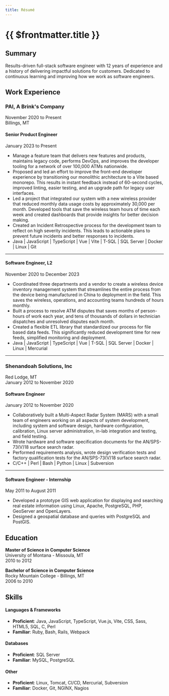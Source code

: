 ```yaml
---
title: Résumé
---
```


# {{ $frontmatter.title }}

## Summary

Results-driven full-stack software engineer with 12 years of experience and a history of delivering impactful solutions for customers. Dedicated to continuous learning and improving how we work as software engineers.
## Work Experience

### PAI, A Brink's Company

November 2020 to Present \
Billings, MT

#### Senior Product Engineer

January 2023 to Present

- Manage a feature team that delivers new features and products, maintains legacy code, performs DevOps, and improves the developer tooling for a network of over 100,000 ATMs nationwide.
- Proposed and led an effort to improve the front-end developer experience by transitioning our monolithic architecture to a Vite based monorepo. This results in instant feedback instead of 60-second cycles, improved linting, easier testing, and an upgrade path for legacy user interfaces.
- Led a project that integrated our system with a new wireless provider that reduced monthly data usage costs by approximately 30,000 per month. Developed tools that save the wireless team hours of time each week and created dashboards that provide insights for better decision making.
- Created an Incident Retrospective process for the development team to reflect on high severity incidents. This leads to actionable plans to prevent future incidents and better responses to incidents.
- Java | JavaScript | TypeScript | Vue | Vite | T-SQL | SQL Server | Docker | Linux | Git
---

#### Software Engineer, L2

November 2020 to December 2023

- Coordinated three departments and a vendor to create a wireless device inventory management system that streamlines the entire process from the device being manufactured in China to deployment in the field. This saves the wireless, operations, and accounting teams hundreds of hours monthly.
- Built a process to resolve ATM disputes that saves months of person-hours of work each year, and tens of thousands of dollars in technician dispatches and unresolved disputes each month.
- Created a flexible ETL library that standardized our process for file based data feeds. This significantly reduced development time for new feeds, simplified monitoring and deployment.
- Java | JavaScript | TypeScript | Vue | T-SQL | SQL Server | Docker | Linux | Mercurial

---

### Shenandoah Solutions, Inc

Red Lodge, MT\
January 2012 to November 2020

#### Software Engineer

January 2012 to November 2020

- Collaboratively built a Multi-Aspect Radar System (MARS) with a small team of engineers working on all aspects of system development, including system and software design, hardware configuration, calibration, Linux server administration, in-lab integration and testing, and field testing.
- Wrote hardware and software specification documents for the AN/SPS-73(V)18 surface search radar.
- Performed requirements analysis, wrote design verification tests and factory qualification tests for the AN/SPS-73(V)18 surface search radar.
- C/C++ | Perl | Bash | Python | Linux | Subversion

---

#### Software Engineer - Internship

May 2011 to August 2011

- Developed a prototype GIS web application for displaying and searching real estate information using Linux, Apache, PostgreSQL, PHP, GeoServer and OpenLayers.
- Designed a geospatial database and queries with PostgreSQL and PostGIS.

## Education

**Master of Science in Computer Science** \
University of Montana - Missoula, MT \
2010 to 2012

**Bachelor of Science in Computer Science** \
Rocky Mountain College - Billings, MT \
2006 to 2010

## Skills

#### Languages & Frameworks

- **Proficient**: Java, JavaScript, TypeScript, Vue.js, Vite, CSS, Sass, HTML5, SQL, C, Perl
- **Familiar**: Ruby, Bash, Rails, Webpack

#### Databases

- **Proficient**: SQL Server
- **Familiar**: MySQL, PostgreSQL

#### Other

- **Proficient**: Linux, Tomcat, CI/CD, Mercurial, Subversion
- **Familiar**: Docker, Git, NGINX, Nagios